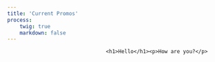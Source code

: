 ```yaml
---
title: 'Current Promos'
process:
    twig: true
    markdown: false
---
```


									<h1>Hello</h1><p>How are you?</p>
			
			
			